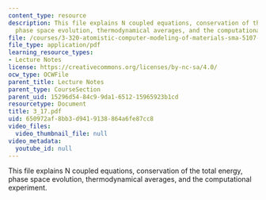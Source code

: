 ```yaml
---
content_type: resource
description: This file explains N coupled equations, conservation of the total energy,
  phase space evolution, thermodynamical averages, and the computational experiment.
file: /courses/3-320-atomistic-computer-modeling-of-materials-sma-5107-spring-2005/650972af8bb3d9419138864a6fe87cc8_3_17.pdf
file_type: application/pdf
learning_resource_types:
- Lecture Notes
license: https://creativecommons.org/licenses/by-nc-sa/4.0/
ocw_type: OCWFile
parent_title: Lecture Notes
parent_type: CourseSection
parent_uid: 15296d54-84c9-9da1-6512-15965923b1cd
resourcetype: Document
title: 3_17.pdf
uid: 650972af-8bb3-d941-9138-864a6fe87cc8
video_files:
  video_thumbnail_file: null
video_metadata:
  youtube_id: null
---
```

This file explains N coupled equations, conservation of the total energy, phase space evolution, thermodynamical averages, and the computational experiment.